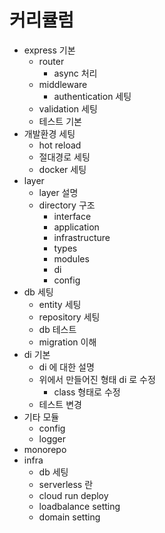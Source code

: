 # 커리큘럼

- express 기본
  - router
    - async 처리
  - middleware
    - authentication 세팅
  - validation 세팅
  - 테스트 기본
- 개발환경 세팅
  - hot reload
  - 절대경로 세팅
  - docker 세팅
- layer
  - layer 설명
  - directory 구조
    - interface
    - application
    - infrastructure
    - types
    - modules
    - di
    - config
- db 세팅
  - entity 세팅
  - repository 세팅
  - db 테스트
  - migration 이해
- di 기본
  - di 에 대한 설명
  - 위에서 만들어진 형태 di 로 수정
    - class 형태로 수정
  - 테스트 변경
- 기타 모듈
  - config
  - logger
- monorepo
- infra
  - db 세팅
  - serverless 란
  - cloud run deploy
  - loadbalance setting
  - domain setting
